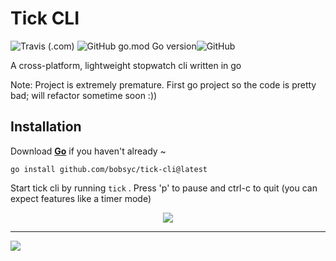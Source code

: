 # Tick CLI

![Travis (.com)](https://img.shields.io/travis/com/bobsyc/tick-cli?logo=travis&style=for-the-badge) ![GitHub go.mod Go version](https://img.shields.io/github/go-mod/go-version/bobsyc/tick-cli?logo=go&style=for-the-badge)![GitHub](https://img.shields.io/github/license/bobsyc/tick-cli?style=for-the-badge)

A cross-platform, lightweight stopwatch cli written in go

Note: Project is extremely premature. First go project so the code is pretty bad; will refactor sometime soon :))

## Installation

Download **[Go](https://golang.org/dl/)** if you haven't already ~

```shell
go install github.com/bobsyc/tick-cli@latest
```

Start tick cli by running `tick` . Press 'p' to pause and ctrl-c to quit (you can expect features like a timer mode)



<p align="center">
 <img src="https://user-images.githubusercontent.com/48749918/135735912-5a37ab85-2fe6-4697-8916-5130112f4e7f.png"/>
  <hr />
  
  
 <img src="https://media.giphy.com/media/oGZ0iUQRnn0fa170Pw/giphy.gif"/>

</p>



